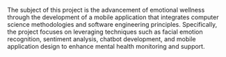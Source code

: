 The subject of this project is the advancement of emotional wellness through the development of a mobile application that integrates computer science methodologies and software engineering principles. Specifically, the project focuses on leveraging techniques such as facial emotion recognition, sentiment analysis, chatbot development, and mobile application design to enhance mental health monitoring and support.
